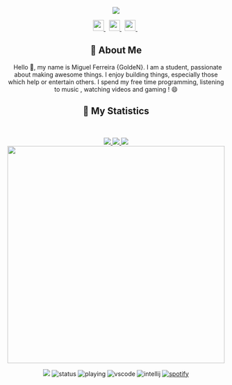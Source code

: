 <div align = "center">

<p align="center">
    <a href="#">
       <img src="https://i.ibb.co/F33nhmK/Youtube-Banner-1.png">
    </a>
</p>
<p align="center">
    <a href="https://www.linkedin.com/in/miguel2k1/">
        <img src="./assets/icons/header/website.svg" width="25px" />
    </a>
    &nbsp;
    <a href="#">
        <img src="./assets/icons/header/github.svg" width="25px" />
    </a>
    &nbsp;
    <a href="#">
        <img src="./assets/icons/header/github.svg" width="25px" />
    </a>
    &nbsp;
</p>



## :bust_in_silhouette: About Me
&nbsp;
Hello 👋, my name is Miguel Ferreira {GoldeN}. I am a student, passionate about making awesome things. I enjoy building things, especially those which help or entertain others. I spend my free time programming, listening to music , watching videos and gaming ! 😄

## 🔖 My Statistics
&nbsp;
<p align="center">
    <a href="https://github.com/Goldenroot/">
        <img src="https://github-readme-stats.vercel.app/api?username=Goldenroot&hide=issues,prs&count_private=true&show_owner=true&show_icons=true&bg_color=0d1117&title_color=ffffff&text_color=ffffff&icon_color=db1cff&hide_border=true/" />
    </a>
    <a href="https://github.com/Goldenroot/">
        <img src="https://github-readme-stats.vercel.app/api/top-langs/?username=Goldenroot&layout=compact&count_private=true&langs_count=8&card_width=445&bg_color=0d1117&title_color=ffffff&text_color=ffffff&icon_color=db1cff&hide_border=true/" />
    </a>
    <a href="https://github.com/Goldenroot/">
        <img src="https://github-readme-streak-stats.herokuapp.com?user=Goldenroot&hide_border=true&background=0D1117&currStreakLabel=FFFFFF&sideLabels=FFFFFF&currStreakNum=FFFFFF&dates=FFFFFF&sideNums=FFFFFF&fire=db1cff&ring=db1cff&stroke=FFFFFFFF)](https://git.io/streak-stats" />
    </a>
        <a href="https://open.spotify.com/user/zrei8evwinfjy9d27fjon68hh?si=eed83da070104091">
        <img src="https://spotify-github-profile.vercel.app/api/view?uid=37i9dQZF1DWXRqgorJj26U&cover_image=true&theme=novatorem" width="500px"/>
    </a>
</p>

![](https://komarev.com/ghpvc/?username=Goldenroot&style=flat-square)
![status](https://dev.discordprofiles.me/badge/status/594853883742912512?style=flat-square)
![playing](https://dev.discordprofiles.me/badge/playing/594853883742912512?style=flat-square)
![vscode](https://dev.discordprofiles.me/badge/vscode/594853883742912512?style=flat-square)
![intellij](https://dev.discordprofiles.me/badge/intellij/594853883742912512?style=flat-square)
[![spotify](https://dev.discordprofiles.me/badge/spotify/594853883742912512?style=flat-square)](https://dev.discordprofiles.me/openspotify/594853883742912512?style=flat-square)
    
</div>

